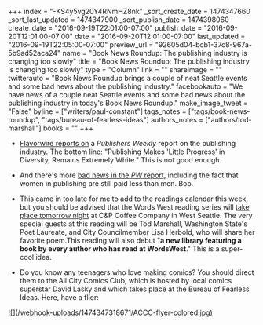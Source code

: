 +++
index = "-KS4y5vg20Y4RNmHZ8nk"
_sort_create_date = 1474347660
_sort_last_updated = 1474347900
_sort_publish_date = 1474398060
create_date = "2016-09-19T22:01:00-07:00"
publish_date = "2016-09-20T12:01:00-07:00"
date = "2016-09-20T12:01:00-07:00"
last_updated = "2016-09-19T22:05:00-07:00"
preview_url = "92605d04-bcb1-37c8-967a-5b9ad52aca24"
name = "Book News Roundup: The publishing industry is changing too slowly"
title = "Book News Roundup: The publishing industry is changing too slowly"
type = "Column"
link = ""
shareimage = ""
twitterauto = "Book News Roundup brings a couple of neat Seattle events and some bad news about the publishing industry."
facebookauto = "We have news of a couple neat Seattle events and some bad news about the publishing industry in today's Book News Roundup."
make_image_tweet = "False"
byline = ["writers/paul-constant"]
tags_notes = ["tags/book-news-roundup", "tags/bureau-of-fearless-ideas"]
authors_notes = ["authors/tod-marshall"]
books = ""
+++
* [Flavorwire reports on](http://flavorwire.com/589711/publishing-makes-little-progress-in-diversity-remains-extremely-white) a *Publishers Weekly* report on the publishing industry. The bottom line: "Publishing Makes 'Little Progress' in Diversity, Remains Extremely White." This is not good enough.

* And there's more [bad news in the *PW* report](http://www.publishersweekly.com/pw/by-topic/industry-news/publisher-news/article/71506-the-pw-publishing-industry-salary-survey-2016.html), including the fact that women in publishing are still paid less than men. Boo.

* This came in too late for me to add to the readings calendar this week, but you should be advised that the Words West reading series will [take place tomorrow night](http://wordswestliterary.weebly.com/next-event.html) at C&P Coffee Company in West Seattle. The very special guests at this reading will be Tod Marshall, Washington State's Poet Laureate, and City Councilmember Lisa Herbold, who will share her favorite poem.This reading will also debut "**a new library featuring a book by every author who has read at WordsWest**." This is a super-cool idea.

* Do you know any teenagers who love making comics? You should direct them to the All City Comics Club, which is hosted by local comics superstar David Lasky and which takes place at the Bureau of Fearless Ideas. Here, have a flier:

<p class="image">![](/webhook-uploads/1474347318671/ACCC-flyer-colored.jpg)</p>
